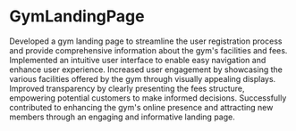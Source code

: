 # GymLandingPage
Developed a gym landing page to streamline the user registration process and provide comprehensive information about the gym's facilities and fees.
Implemented an intuitive user interface to enable easy navigation and enhance user experience.
Increased user engagement by showcasing the various facilities offered by the gym through visually appealing displays.
Improved transparency by clearly presenting the fees structure, empowering potential customers to make informed decisions.
Successfully contributed to enhancing the gym's online presence and attracting new members through an engaging and informative landing page.
